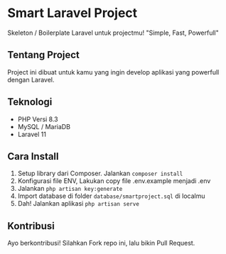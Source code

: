 # Smart Laravel Project
Skeleton / Boilerplate Laravel untuk projectmu!
"Simple, Fast, Powerfull"

## Tentang Project
Project ini dibuat untuk kamu yang ingin develop aplikasi yang powerfull dengan Laravel.

## Teknologi
- PHP Versi 8.3
- MySQL / MariaDB
- Laravel 11

## Cara Install
1. Setup library dari Composer. Jalankan `composer install`
2. Konfigurasi file ENV, Lakukan copy file .env.example menjadi .env
3. Jalankan `php artisan key:generate`
3. Import database di folder `database/smartproject.sql` di localmu
4. Dah! Jalankan aplikasi `php artisan serve`

## Kontribusi
Ayo berkontribusi! Silahkan Fork repo ini, lalu bikin Pull Request.